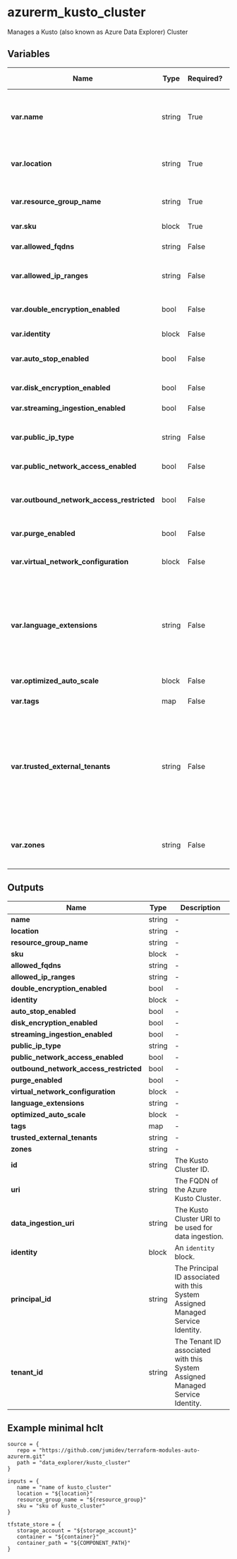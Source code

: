 # azurerm_kusto_cluster

Manages a Kusto (also known as Azure Data Explorer) Cluster

## Variables

| Name | Type | Required? |  Default  |  possible values |  Description |
| ---- | ---- | --------- |  ----------- | ----------- | ----------- |
| **var.name** | string | True | -  |  -  |  The name of the Kusto Cluster to create. Only lowercase Alphanumeric characters allowed, starting with a letter. Changing this forces a new resource to be created. | 
| **var.location** | string | True | -  |  -  |  The location where the Kusto Cluster should be created. Changing this forces a new resource to be created. | 
| **var.resource_group_name** | string | True | -  |  -  |  Specifies the Resource Group where the Kusto Cluster should exist. Changing this forces a new resource to be created. | 
| **var.sku** | block | True | -  |  -  |  A `sku` block. | 
| **var.allowed_fqdns** | string | False | -  |  -  |  List of allowed FQDNs(Fully Qualified Domain Name) for egress from Cluster. | 
| **var.allowed_ip_ranges** | string | False | -  |  -  |  The list of ips in the format of CIDR allowed to connect to the cluster. | 
| **var.double_encryption_enabled** | bool | False | -  |  -  |  Is the cluster's double encryption enabled? Changing this forces a new resource to be created. | 
| **var.identity** | block | False | -  |  -  |  An `identity` block. | 
| **var.auto_stop_enabled** | bool | False | `True`  |  -  |  Specifies if the cluster could be automatically stopped (due to lack of data or no activity for many days). Defaults to `true`. | 
| **var.disk_encryption_enabled** | bool | False | -  |  -  |  Specifies if the cluster's disks are encrypted. | 
| **var.streaming_ingestion_enabled** | bool | False | -  |  -  |  Specifies if the streaming ingest is enabled. | 
| **var.public_ip_type** | string | False | `IPv4`  |  -  |  Indicates what public IP type to create - IPv4 (default), or DualStack (both IPv4 and IPv6). Defaults to `IPv4`. | 
| **var.public_network_access_enabled** | bool | False | `True`  |  -  |  Is the public network access enabled? Defaults to `true`. | 
| **var.outbound_network_access_restricted** | bool | False | `False`  |  -  |  Whether to restrict outbound network access. Value is optional but if passed in, must be `true` or `false`, default is `false`. | 
| **var.purge_enabled** | bool | False | -  |  -  |  Specifies if the purge operations are enabled. | 
| **var.virtual_network_configuration** | block | False | -  |  -  |  A `virtual_network_configuration` block. Changing this forces a new resource to be created. | 
| **var.language_extensions** | string | False | -  |  `PYTHON`, `PYTHON_3.10.8`, `R`  |  An list of `language_extensions` to enable. Valid values are: `PYTHON`, `PYTHON_3.10.8` and `R`. `PYTHON` is used to specify Python 3.6.5 image and `PYTHON_3.10.8` is used to specify Python 3.10.8 image. Note that `PYTHON_3.10.8` is only available in skus which support nested virtualization. | 
| **var.optimized_auto_scale** | block | False | -  |  -  |  An `optimized_auto_scale` block. | 
| **var.tags** | map | False | -  |  -  |  A mapping of tags to assign to the resource. | 
| **var.trusted_external_tenants** | string | False | -  |  -  |  Specifies a list of tenant IDs that are trusted by the cluster. Default setting trusts all other tenants. Use `trusted_external_tenants = ["*"]` to explicitly allow all other tenants, `trusted_external_tenants = ["MyTenantOnly"]` for only your tenant or `trusted_external_tenants = ["<tenantId1>", "<tenantIdx>"]` to allow specific other tenants. | 
| **var.zones** | string | False | -  |  -  |  Specifies a list of Availability Zones in which this Kusto Cluster should be located. Changing this forces a new Kusto Cluster to be created. | 



## Outputs

| Name | Type | Description |
| ---- | ---- | --------- | 
| **name** | string  | - | 
| **location** | string  | - | 
| **resource_group_name** | string  | - | 
| **sku** | block  | - | 
| **allowed_fqdns** | string  | - | 
| **allowed_ip_ranges** | string  | - | 
| **double_encryption_enabled** | bool  | - | 
| **identity** | block  | - | 
| **auto_stop_enabled** | bool  | - | 
| **disk_encryption_enabled** | bool  | - | 
| **streaming_ingestion_enabled** | bool  | - | 
| **public_ip_type** | string  | - | 
| **public_network_access_enabled** | bool  | - | 
| **outbound_network_access_restricted** | bool  | - | 
| **purge_enabled** | bool  | - | 
| **virtual_network_configuration** | block  | - | 
| **language_extensions** | string  | - | 
| **optimized_auto_scale** | block  | - | 
| **tags** | map  | - | 
| **trusted_external_tenants** | string  | - | 
| **zones** | string  | - | 
| **id** | string  | The Kusto Cluster ID. | 
| **uri** | string  | The FQDN of the Azure Kusto Cluster. | 
| **data_ingestion_uri** | string  | The Kusto Cluster URI to be used for data ingestion. | 
| **identity** | block  | An `identity` block. | 
| **principal_id** | string  | The Principal ID associated with this System Assigned Managed Service Identity. | 
| **tenant_id** | string  | The Tenant ID associated with this System Assigned Managed Service Identity. | 

## Example minimal hclt

```hcl
source = {
   repo = "https://github.com/jumidev/terraform-modules-auto-azurerm.git" 
   path = "data_explorer/kusto_cluster" 
}

inputs = {
   name = "name of kusto_cluster" 
   location = "${location}" 
   resource_group_name = "${resource_group}" 
   sku = "sku of kusto_cluster" 
}

tfstate_store = {
   storage_account = "${storage_account}" 
   container = "${container}" 
   container_path = "${COMPONENT_PATH}" 
}


```